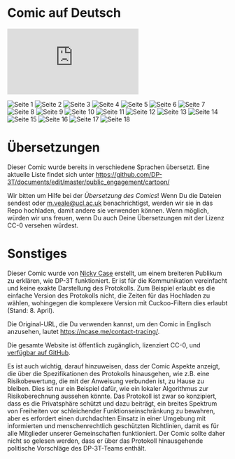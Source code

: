 # Comic auf Deutsch

![Download als PDF](https://github.com/DP-3T/documents/raw/master/public_engagement/cartoon/de/comic-de.pdf)

![Seite 1](de_panel0001.png)
![Seite 2](de_panel0002.png)
![Seite 3](de_panel0003.png)
![Seite 4](de_panel0004.png)
![Seite 5](de_panel0005.png)
![Seite 6](de_panel0006.png)
![Seite 7](de_panel0007.png)
![Seite 8](de_panel0008.png)
![Seite 9](de_panel0009.png)
![Seite 10](de_panel0010.png)
![Seite 11](de_panel0011.png)
![Seite 12](de_panel0012.png)
![Seite 13](de_panel0013.png)
![Seite 14](de_panel0014.png)
![Seite 15](de_panel0015.png)
![Seite 16](de_panel0016.png)
![Seite 17](de_panel0017.png)
![Seite 18](de_panel0018.png)

# Übersetzungen

Dieser Comic wurde bereits in verschiedene Sprachen übersetzt. 
Eine aktuelle Liste findet sich unter
https://github.com/DP-3T/documents/edit/master/public_engagement/cartoon/

Wir bitten um Hilfe bei der *Übersetzung des Comics*! Wenn Du die Dateien sendest oder m.veale@ucl.ac.uk benachrichtigst, werden wir sie in das Repo hochladen, damit andere sie verwenden können. Wenn möglich, würden wir uns freuen, wenn Du auch Deine Übersetzungen mit der Lizenz CC-0 versehen würdest.

# Sonstiges

Dieser Comic wurde von [Nicky Case](https://ncase.me/) erstellt, um einem breiteren Publikum zu erklären, wie DP-3T funktioniert. Er ist für die Kommunikation vereinfacht und keine exakte Darstellung des Protokolls. Zum Beispiel erlaubt es die einfache Version des Protokolls nicht, die Zeiten für das Hochladen zu wählen, wohingegen die komplexere Version mit Cuckoo-Filtern dies erlaubt (Stand: 8. April).

Die Original-URL, die Du verwenden kannst, um den Comic in Englisch anzusehen, lautet https://ncase.me/contact-tracing/. 

Die gesamte Website ist öffentlich zugänglich, lizenziert CC-0, und [verfügbar auf GitHub](https://github.com/ncase/ncase.github.io).

Es ist auch wichtig, darauf hinzuweisen, dass der Comic Aspekte anzeigt, die über die Spezifikationen des Protokolls hinausgehen, wie z.B. eine Risikobewertung, die mit der Anweisung verbunden ist, zu Hause zu bleiben. Dies ist nur ein Beispiel dafür, wie ein lokaler Algorithmus zur Risikoberechnung aussehen könnte. Das Protokoll ist zwar so konzipiert, dass es die Privatsphäre schützt und dazu beiträgt, ein breites Spektrum von Freiheiten vor schleichender Funktionseinschränkung zu bewahren, aber es erfordert einen durchdachten Einsatz in einer Umgebung mit informierten und menschenrechtlich geschützten Richtlinien, damit es für alle Mitglieder unserer Gemeinschaften funktioniert. Der Comic sollte daher nicht so gelesen werden, dass er über das Protokoll hinausgehende politische Vorschläge des DP-3T-Teams enthält.
